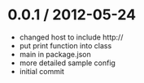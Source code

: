 
0.0.1 / 2012-05-24 
==================

  * changed host to include http://
  * put print function into class
  * main in package.json
  * more detailed sample config
  * initial commit
